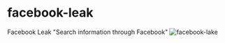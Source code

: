 # facebook-leak
Facebook Leak "Search information through Facebook"
![facebook-lake](https://cloud.githubusercontent.com/assets/5429389/10202938/91dde076-67b3-11e5-856a-bf66e73938b7.png)
